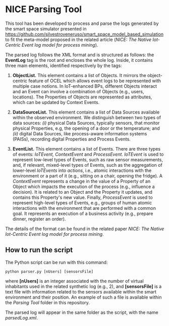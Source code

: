 # NICE Parsing Tool

This tool has been developed to process and parse the logs generated by the smart space simulator presented in https://github.com/silvestroveneruso/smart_space_model_based_simulation to fit the meta-model proposed in the related article (*NICE: The Native Iot-Centric Event log model for process mining*).

The parsed log follows the XML format and is structured as follows: the **EventLog** tag is the root and encloses the whole log. Inside, it contains three main elements, identified respectively by the tags:
1. **ObjectList.** This element contains a list of Objects. It mirrors the object-centric feature of OCEL which allows event logs to be represented with multiple case notions. 
In IoT-enhanced BPs, different Objects interact and an Event can involve a combination of Objects (e.g., users, locations). The Properties of Objects are represented as attributes, which can be updated by Context Events.

2. **DataSourceList.** This element contains a list of Data Sources available within the observed environment.
We distinguish between two types of data sources: *(i)* physical Data Sources, typically sensors, that monitor physical Properties, e.g, the opening of a door or the temperature; and *(ii)* digital Data Sources, like process-aware information systems (PAISs), recording digital Properties and Process Events.

3. **EventList.** This element contains a list of Events. There are three types of events: *IoTEvent, ContextEvent* and *ProcessEvent. IoTEvent* is used to represent low-level types of Events, such as raw sensor measurements, and, if relevant, mixed-level types of Events, such as the aggregation of lower-level *IoTEvents* into *actions*, i.e., atomic interactions with the environment or a part of it (e.g., sitting on a chair, opening the fridge). A *ContextEvent* represents a change in the value of a Property of an Object which impacts the execution of the process (e.g., influence a decision). It is related to an Object and the Property it updates, and contains this Property's new value. Finally, *ProcessEvent* is used to represent high-level types of Events, e.g., groups of human atomic interactions with the environment that are performed with a common goal. It represents an execution of a business activity (e.g., prepare dinner, register an order).

The details of the format can be found in the related paper *NICE: The Native Iot-Centric Event log model for process mining*.

## How to run the script
The Python script can be run with this command:
```
python parser.py [nUsers] [sensorsFile]
```
where **[nUsers]** is an integer associated with the number of virtual inhabitants used in the related synthetic log (e.g., 2), and **[sensorsFile]** is a text file with information related to the sensors available within the smart environment and their position. An example of such a file is available within the *Parsing Tool* folder in this repository.

The parsed log will appear in the same folder as the script, with the name *parsedLog.xml*.
